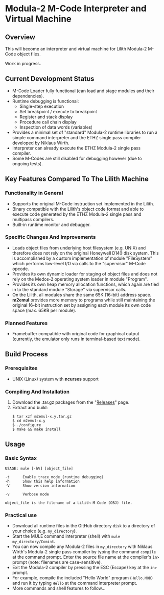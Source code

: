 # Modula-2 M-Code Interpreter and Virtual Machine
## Overview
This will become an interpreter and virtual machine for Lilith Modula-2 M-Code object files.

Work in progress.

## Current Development Status
* M-Code Loader fully functional (can load and stage modules and their dependencies).
* Runtime debugging is functional:
  * Single-step execution
  * Set breakpoint / execute to breakpoint
  * Register and stack display
  * Procedure call chain display
  * Inspection of data words (variables)
* Provides a minimal set of "standard" Modula-2 runtime libraries to run a simple command interpreter and the ETHZ single pass compiler developed by Niklaus Wirth. 
* Interpreter can already execute the ETHZ Modula-2 single pass compiler.
* Some M-Codes are still disabled for debugging however (due to ongoing tests).

## Key Features Compared To The Lilith Machine
### Functionality in General
* Supports the original M-Code instruction set implemented in the Lilith.
* Binary compatible with the Lilith's object code format and able to execute code generated by the ETHZ Modula-2 single pass and multipass compilers.
* Built-in runtime monitor and debugger.
### Specific Changes And Improvements
* Loads object files from underlying host filesystem (e.g. UNIX) and therefore does not rely on the original Honeywell D140 disk system. This is accomplished by a custom implementation of module "FileSystem" which performs low-level I/O via calls to the "supervisor" M-Code opcode.
* Provides its own dynamic loader for staging of object files and does not rely on the Medos-2 operating system loader in module "Program".
* Provides its own heap memory allocation functions, which again are tied in to the standard module "Storage" via supervisor calls.
* On the Lilith, all modules share the same 65K (16-bit) address space. **m2emul** provides more memory to programs while still maintaining the original 16-bit instruction set by assigning each module its own code space (max. 65KB per module).
### Planned Features
* Framebuffer compatible with original code for graphical output (currently, the emulator only runs in terminal-based text mode).

## Build Process
### Prerequisites
* UNIX (Linux) system with **ncurses** support
### Compiling And Installation
1. Download the .tar.gz packages from the "[Releases](https://github.com/ghoss/m2emul/releases)" page.
2. Extract and build:
    ```
    $ tar xzf m2emul-x.y.tar.gz
    $ cd m2emul-x.y
    $ ./configure
    $ make && make install
    ```

## Usage
### Basic Syntax
```
USAGE: mule [-hV] [object_file]

-t      Enable trace mode (runtime debugging)
-h      Show this help information
-V      Show version information

-v      Verbose mode

object_file is the filename of a Lilith M-Code (OBJ) file.
```
### Practical use
* Download all runtime files in the GitHub directory `disk` to a directory of your choice (e.g. `my_directory`).
* Start the MULE command interpreter (shell) with `mule my_directory/Comint`.
* You can now compile any Modula-2 files in `my_directory` with Niklaus Wirth's Modula-2 single pass compiler by typing the command `compile` at the command prompt. Enter the source file name at the compiler's `in>` prompt (note: filenames are case-sensitive).
* Exit the Modula-2 compiler by pressing the ESC (Escape) key at the `in>` prompt.
* For example, compile the included "Hello World" program (`Hello.MOD`) and run it by typing `Hello` at the command interpreter prompt.
* More commands and shell features to follow…